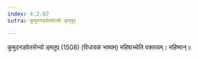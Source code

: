 ```yaml
---
index: 4.2.87
sutra: कुमुदनडवेतसेभ्यो ड्मतुप्

---
```

कुमुदनडवेतसेभ्यो ड्मतुप् (1508) (विधायकं भाष्यम्) महिषाच्चेति वक्तव्यम्। महिष्मान्॥